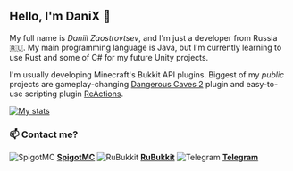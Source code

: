 ## Hello, I'm DaniX 👋

My full name is _Daniil Zaostrovtsev_, and I'm just a developer from Russia 🇷🇺. My main programming language is Java, but I'm currently learning to use Rust and some of C# for my future Unity projects.

I'm usually developing Minecraft's Bukkit API plugins. Biggest of my _public_ projects are gameplay-changing [Dangerous Caves 2](https://github.com/imDaniX/Dangerous-Caves-2) plugin and easy-to-use scripting plugin [ReActions](https://github.com/imDaniX/ReActions). 

[![My stats](https://github-readme-stats.vercel.app/api?username=imDaniX)](https://github.com/anuraghazra/github-readme-stats)

### 📫 Contact me?

![SpigotMC](https://www.google.com/s2/favicons?domain=spigotmc.org) [**SpigotMC**](https://www.spigotmc.org/members/imdanix.99979/)
![RuBukkit](https://www.google.com/s2/favicons?domain=rubukkit.org) [**RuBukkit**](http://rubukkit.org/members/imdanix.70259/)
![Telegram](https://www.google.com/s2/favicons?domain=telegram.org) [**Telegram**](https://t.me/imDaniX/)
